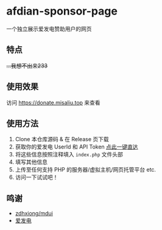 # afdian-sponsor-page
一个独立展示爱发电赞助用户的网页

## 特点
~~...我想不出来233~~

## 使用效果
访问 https://donate.misaliu.top 来查看

## 使用方法
1. Clone 本仓库源码 & 在 Release 页下载
2. 获取你的爱发电 UserId 和 API Token [点此一键直达](https://afdian.net/dashboard/dev)
3. 将这些信息按照注释填入 `index.php` 文件头部
4. 填写其他信息
5. 上传至任何支持 PHP 的服务器/虚拟主机/网页托管平台 etc.
6. 访问一下试试吧！

## 鸣谢
* [zdhxiong/mdui](https://github.com/zdhxiong/mdui)
* [爱发电](https://afdian.net)
